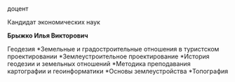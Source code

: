 доцент

Кандидат экономических наук

**Брыжко Илья Викторович**

Геодезия
	*Земельные и градостроительные отношения в туристском проектировании
	*Землеустроительное проектирование
	*История геодезии и земельных отношений
	*Методика преподавания картографии и геоинформатики
	*Основы землеустройства
	*Топография